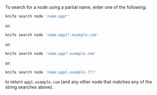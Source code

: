 To search for a node using a partial name, enter one of the following:

``` bash
knife search node 'name:app*'
```

or:

``` bash
knife search node 'name:app1*.example.com'
```

or:

``` bash
knife search node 'name:app?.example.com'
```

or:

``` bash
knife search node 'name:app1.example.???'
```

to return `app1.example.com` (and any other node that matches any of the
string searches above).